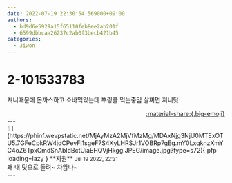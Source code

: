 ```yaml
---
date: 2022-07-19 22:30:54.569000+09:00
authors:
  - bd9d6e5929a15f65110feb8ee2ab201f
  - 6599dbbcaa26237c2ab0f3becb421b45
categories:
  - Jiwon
---
```


# 2-101533783

<div class="post-container" markdown="1">
<div class="content-container md-sidebar__scrollwrap" markdown="1">

져니때문에 돈까스하고 소바먹었는데 뿌링클 먹는중임 살찌면 져니탓

</div>
</div>

<div style="text-align: right;" markdown="1">
<a href="https://weverse.io/fromis9/fanpost/2-101533783" style="text-align: right;">:material-share:{.big-emoji}</a>
</div>
---

<div class="comments-container md-sidebar__scrollwrap" markdown="1">
<div class="comment" markdown="1">
<div class='id-container' markdown="1">
![](https://phinf.wevpstatic.net/MjAyMzA2MjVfMzMg/MDAxNjg3NjU0MTExOTU5.7GFeCpkRW4jdCPevFi1sgeF7S4XyLHRSJr1VOBRp7gEg.mY0LxqknzXmYC4oZ6TpxCmdSnAbldBctUiaEHQVjHkgg.JPEG/image.jpg?type=s72){ pfp loading=lazy }
**<span class="artist">지원</span>** <small>Jul 19 2022, 22:31</small><br>
</div>
<div class='comment-body' markdown="1">
왜 내 탓으로 돌려~ 차암나~
</div>
</div>
</div>
---
